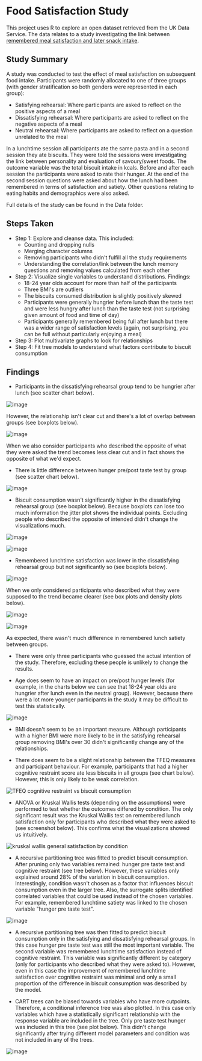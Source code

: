 # Food Satisfaction Study
This project uses R to explore an open dataset retrieved from the UK Data Service. 
The data relates to a study investigating the link between [remembered meal satisfaction and later snack intake](https://reshare.ukdataservice.ac.uk/853370/).

## Study Summary
A study was conducted to test the effect of meal satisfaction on subsequent food intake. Participants were randomly allocated to one of three groups (with gender stratification so both genders were represented in each group):
- Satisfying rehearsal: Where participants are asked to reflect on the positive aspects of a meal
- Dissatisfying rehearsal: Where participants are asked to reflect on the negative aspects of a meal
- Neutral rehearsal: Where participants are asked to reflect on a question unrelated to the meal

In a lunchtime session all participants ate the same pasta and in a second session they ate biscuits. They were told the sessions were investigating the link between
personality and evaluation of savoury/sweet foods. The outcome variable was the total biscuit intake in kcals. Before and after each session the participants were asked to rate their hunger. At the end of the second session questions were asked about how the lunch had been remembered in terms of satisfaction and satiety. Other questions relating to eating habits and demographics were also asked. 

Full details of the study can be found in the Data folder. 

## Steps Taken
- Step 1: Explore and cleanse data. This included:
  -   Counting and dropping nulls
  -   Merging character columns
  -   Removing participants who didn't fulfill all the study requirements
  -   Understanding the correlation/link between the lunch memory questions and removing values calculated from each other
- Step 2: Visualize single variables to understand distributions. Findings:
  - 18-24 year olds account for more than half of the participants
  - Three BMI's are outliers
  - The biscuits consumed distribution is slightly positively skewed
  - Participants were generally hungrier before lunch than the taste test and were less hungry after lunch than the taste test (not surprising given amount of food and time of day)
  - Participants generally remembered being full after lunch but there was a wider range of satisfaction levels (again, not surprising, you can be full without particularly enjoying a meal)
- Step 3: Plot multivariate graphs to look for relationships
- Step 4: Fit tree models to understand what factors contribute to biscuit consumption

## Findings
- Participants in the dissatisfying rehearsal group tend to be hungrier after lunch (see scatter chart below).

![image](https://github.com/user-attachments/assets/30dbcf9f-e7ca-4c5a-a0b0-83f0bed1f98a)

However, the relationship isn't clear cut and there's a lot of overlap between groups (see boxplots below).

![image](https://github.com/user-attachments/assets/11fd9d91-cea8-44ff-a0e8-7e5d7acfb707)

When we also consider participants who described the opposite of what they were asked the trend becomes less clear cut and in fact shows the opposite of what we'd expect. 

- There is little difference between hunger pre/post taste test by group (see scatter chart below).

![image](https://github.com/user-attachments/assets/1345524f-22dc-4dfb-a604-73912b00e97f)

- Biscuit consumption wasn't significantly higher in the dissatisfying rehearsal group (see boxplot below). Because boxplots can lose too much information the jitter plot shows the individual points. Excluding people who described the opposite of intended didn't change the visualizations much. 

![image](https://github.com/user-attachments/assets/312f535e-ceb8-403d-8773-4a95c133c659)

![image](https://github.com/user-attachments/assets/f75cc1ed-306e-46a7-8ade-98c791d994b3)

- Remembered lunchtime satisfaction was lower in the dissatisfying rehearsal group but not significantly so (see boxplots below).

![image](https://github.com/user-attachments/assets/e0f8c167-a5fa-43f5-8cc9-d695651723e1)

When we only considered participants who described what they were supposed to the trend became clearer (see box plots and density plots below).

![image](https://github.com/user-attachments/assets/6edefbda-6d4f-4c92-8ff6-98726f96033f)

![image](https://github.com/user-attachments/assets/06d66676-71b8-41bb-a535-82eed250fec1)

As expected, there wasn't much difference in remembered lunch satiety between groups. 

- There were only three participants who guessed the actual intention of the study. Therefore, excluding these people is unlikely to change the results.

- Age does seem to have an impact on pre/post hunger levels (for example, in the charts below we can see that 18-24 year olds are hungrier after lunch even in the neutral group). However, because there were a lot more younger participants in the study it may be difficult to test this statistically.
  
![image](https://github.com/user-attachments/assets/504eb9ff-b99d-4487-b4b3-b302f19d8c71)

- BMI doesn't seem to be an important measure. Although participants with a higher BMI were more likely to be in the satisfying rehearsal group removing BMI's over 30 didn't significantly change any of the relationships.

- There does seem to be a slight relationship between the TFEQ measures and participant behaviour. For example, participants that had a higher cognitive restraint score ate less biscuits in all groups (see chart below). However, this is only likely to be weak correlation. 

![TFEQ cognitive restraint vs biscuit consumption](https://github.com/user-attachments/assets/5f352347-9718-42f1-882d-5a1c52df1ffa)

- ANOVA or Kruskal Wallis tests (depending on the assumptions) were performed to test whether the outcomes differed by condition. The only significant result was the Kruskal Wallis test on remembered lunch satisfaction only for participants who described what they were asked to (see screenshot below). This confirms what the visualizations showed us intuitively. 

![kruskal wallis general satisfaction by condition](https://github.com/user-attachments/assets/00b79af7-7f83-4bea-92b7-bb093c1b8338)

- A recursive partitioning tree was fitted to predict biscuit consumption. After pruning only two variables remained: hunger pre taste test and cognitive restraint (see tree below). However, these variables only explained around 28% of the variation in biscuit consumption. Interestingly, condition wasn't chosen as a factor that influences biscuit consumption even in the larger tree. Also, the surrogate splits identified correlated variables that could be used instead of the chosen variables. For example, remembered lunchtime satiety was linked to the chosen variable "hunger pre taste test". 

![image](https://github.com/user-attachments/assets/50fb436c-e23e-4712-ada8-a00e11c7cfbf)

- A recursive partitioning tree was then fitted to predict biscuit consumption only in the satisfying and dissatisfying rehearsal groups. In this case hunger pre taste test was still the most important variable. The second variable was remembered lunchtime satisfaction instead of cognitive restraint. This variable was significantly different by category (only for participants who described what they were asked to). However, even in this case the improvement of remembered lunchtime satisfaction over cognitive restraint was minimal and only a small proportion of the difference in biscuit consumption was described by the model. 

- CART trees can be biased towards variables who have more cutpoints. Therefore, a conditional inference tree was also plotted. In this case only variables which have a statistically significant relationship with the response variable are included in the tree. Only pre taste test hunger was included in this tree (see plot below). This didn't change significantly after trying different model parameters and condition was not included in any of the trees.
  
![image](https://github.com/user-attachments/assets/eb2bbd0f-0330-4dbf-9efc-d45b3db3172c)

